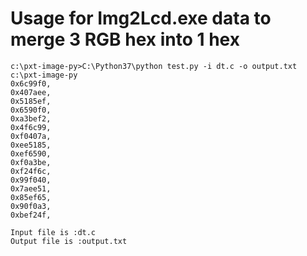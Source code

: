 # Usage for Img2Lcd.exe data to merge 3 RGB hex into 1 hex
```
c:\pxt-image-py>C:\Python37\python test.py -i dt.c -o output.txt
c:\pxt-image-py
0x6c99f0,
0x407aee,
0x5185ef,
0x6590f0,
0xa3bef2,
0x4f6c99,
0xf0407a,
0xee5185,
0xef6590,
0xf0a3be,
0xf24f6c,
0x99f040,
0x7aee51,
0x85ef65,
0x90f0a3,
0xbef24f,

Input file is :dt.c
Output file is :output.txt
```
